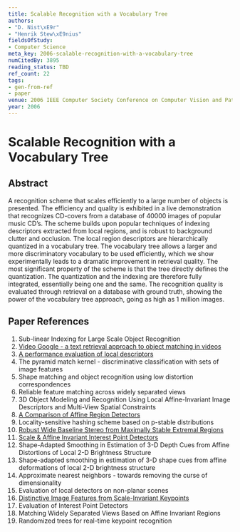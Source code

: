 ```yaml
---
title: Scalable Recognition with a Vocabulary Tree
authors:
- "D. Nist\xE9r"
- "Henrik Stew\xE9nius"
fieldsOfStudy:
- Computer Science
meta_key: 2006-scalable-recognition-with-a-vocabulary-tree
numCitedBy: 3895
reading_status: TBD
ref_count: 22
tags:
- gen-from-ref
- paper
venue: 2006 IEEE Computer Society Conference on Computer Vision and Pattern Recognition (CVPR'06)
year: 2006
---
```


# Scalable Recognition with a Vocabulary Tree

## Abstract

A recognition scheme that scales efficiently to a large number of objects is presented. The efficiency and quality is exhibited in a live demonstration that recognizes CD-covers from a database of 40000 images of popular music CD’s. The scheme builds upon popular techniques of indexing descriptors extracted from local regions, and is robust to background clutter and occlusion. The local region descriptors are hierarchically quantized in a vocabulary tree. The vocabulary tree allows a larger and more discriminatory vocabulary to be used efficiently, which we show experimentally leads to a dramatic improvement in retrieval quality. The most significant property of the scheme is that the tree directly defines the quantization. The quantization and the indexing are therefore fully integrated, essentially being one and the same. The recognition quality is evaluated through retrieval on a database with ground truth, showing the power of the vocabulary tree approach, going as high as 1 million images.

## Paper References

1. Sub-linear Indexing for Large Scale Object Recognition
2. [Video Google - a text retrieval approach to object matching in videos](2003-video-google-a-text-retrieval-approach-to-object-matching-in-videos)
3. [A performance evaluation of local descriptors](2005-a-performance-evaluation-of-local-descriptors)
4. The pyramid match kernel - discriminative classification with sets of image features
5. Shape matching and object recognition using low distortion correspondences
6. Reliable feature matching across widely separated views
7. 3D Object Modeling and Recognition Using Local Affine-Invariant Image Descriptors and Multi-View Spatial Constraints
8. [A Comparison of Affine Region Detectors](2005-a-comparison-of-affine-region-detectors)
9. Locality-sensitive hashing scheme based on p-stable distributions
10. [Robust Wide Baseline Stereo from Maximally Stable Extremal Regions](2002-robust-wide-baseline-stereo-from-maximally-stable-extremal-regions)
11. [Scale & Affine Invariant Interest Point Detectors](2004-scale-affine-invariant-interest-point-detectors)
12. Shape-Adapted Smoothing in Estimation of 3-D Depth Cues from Affine Distortions of Local 2-D Brightness Structure
13. Shape-adapted smoothing in estimation of 3-D shape cues from affine deformations of local 2-D brightness structure
14. Approximate nearest neighbors - towards removing the curse of dimensionality
15. Evaluation of local detectors on non-planar scenes
16. [Distinctive Image Features from Scale-Invariant Keypoints](2004-distinctive-image-features-from-scale-invariant-keypoints)
17. Evaluation of Interest Point Detectors
18. Matching Widely Separated Views Based on Affine Invariant Regions
19. Randomized trees for real-time keypoint recognition
